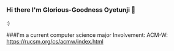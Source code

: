 ### Hi there I'm Glorious-Goodness Oyetunji 👋
:)

<!--
**gloriousoyetunji/gloriousoyetunji** is a ✨ _special_ ✨ repository because its `README.md` (this file) appears on your GitHub profile.
Here are some ideas to get you started:
- 🔭 I’m currently working on ...
- 🌱 I’m currently learning ...
- 👯 I’m looking to collaborate on ...
- 🤔 I’m looking for help with ...
- 💬 Ask me about ...
- 📫 How to reach me: ...
- 😄 Pronouns: ...
- ⚡ Fun fact: ...
-->
###I'm a current computer science major
Involvement: 
ACM-W: https://rucsm.org/cs/acmw/index.html
